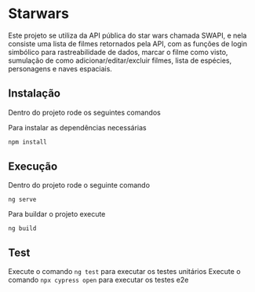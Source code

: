 # Starwars

Este projeto se utiliza da API pública do star wars chamada SWAPI, e nela consiste uma lista de filmes retornados pela API, com as funções de login simbólico para rastreabilidade de dados, marcar o filme como visto, sumulação de como adicionar/editar/excluir filmes, lista de espécies, personagens e naves espaciais.

## Instalação

Dentro do projeto rode os seguintes comandos

Para instalar as dependências necessárias

```bash
npm install
```

## Execução

Dentro do projeto rode o seguinte comando

```
ng serve
```

Para buildar o projeto execute

```
ng build
```

## Test

Execute o comando `ng test` para executar os testes unitários
Execute o comando `npx cypress open` para executar os testes e2e
